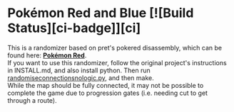# Pokémon Red and Blue [![Build Status][ci-badge]][ci]

This is a randomizer based on pret's pokered disassembly, which can be found here: [**Pokémon Red**](https://github.com/pret/pokered).\
If you want to use this randomizer, follow the original project's instructions in INSTALL.md, and also install python. Then run [randomiseconnectionsnologic.py](python-rando/randomiseconnectionsnologic.py), and then make.\
While the map should be fully connected, it may not be possible to complete the game due to progression gates (i.e. needing cut to get through a route).